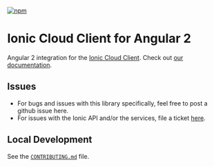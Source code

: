 [![npm](https://img.shields.io/npm/v/@ionic/cloud-angular.svg?maxAge=2592000)](https://www.npmjs.com/package/@ionic/cloud-angular)

# Ionic Cloud Client for Angular 2

Angular 2 integration for the [Ionic Cloud
Client](https://github.com/driftyco/ionic-cloud). Check out [our
documentation](https://docs.ionic.io/).

## Issues

* For bugs and issues with this library specifically, feel free to post a github issue here.
* For issues with the Ionic API and/or the services, file a ticket [here](https://ionic.zendesk.com/hc/en-us/requests/new).

## Local Development

See the [`CONTRIBUTING.md`](https://github.com/driftyco/ionic-cloud-angular/blob/master/CONTRIBUTING.md) file.
